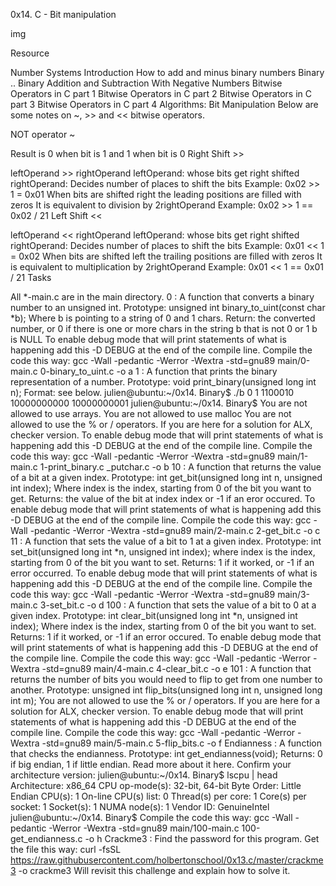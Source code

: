 0x14. C - Bit manipulation

img

Resource

Number Systems Introduction
How to add and minus binary numbers
Binary ..
Binary Addition and Subtraction With Negative Numbers
Bitwise Operators in C part 1
Bitwise Operators in C part 2
Bitwise Operators in C part 3
Bitwise Operators in C part 4
Algorithms: Bit Manipulation
Below are some notes on ~, >> and << bitwise operators.

NOT operator ~

Result is 0 when bit is 1 and 1 when bit is 0
Right Shift >>

leftOperand >> rightOperand
leftOperand: whose bits get right shifted
rightOperand: Decides number of places to shift the bits
Example: 0x02 >> 1 = 0x01
When bits are shifted right the leading positions are filled with zeros
It is equivalent to division by 2rightOperand
Example: 0x02 >> 1 == 0x02 / 21
Left Shift <<

leftOperand << rightOperand
leftOperand: whose bits get right shifted
rightOperand: Decides number of places to shift the bits
Example: 0x01 << 1 = 0x02
When bits are shifted left the trailing positions are filled with zeros
It is equivalent to multiplication by 2rightOperand
Example: 0x01 << 1 == 0x01 / 21
Tasks

All *-main.c are in the main directory.
0 : A function that converts a binary number to an unsigned int.
Prototype: unsigned int binary_to_uint(const char *b);
Where b is pointing to a string of 0 and 1 chars.
Return: the converted number, or 0 if
there is one or more chars in the string b that is not 0 or 1
b is NULL
To enable debug mode that will print statements of what is happening add this -D DEBUG at the end of the compile line.
Compile the code this way: gcc -Wall -pedantic -Werror -Wextra -std=gnu89 main/0-main.c 0-binary_to_uint.c -o a
1 : A function that prints the binary representation of a number.
Prototype: void print_binary(unsigned long int n);
Format: see below.
 julien@ubuntu:~/0x14. Binary$ ./b 
 0
 1
 1100010
 10000000000
 10000000001
 julien@ubuntu:~/0x14. Binary$
You are not allowed to use arrays.
You are not allowed to use malloc
You are not allowed to use the % or / operators.
If you are here for a solution for ALX, checker version.
To enable debug mode that will print statements of what is happening add this -D DEBUG at the end of the compile line.
Compile the code this way: gcc -Wall -pedantic -Werror -Wextra -std=gnu89 main/1-main.c 1-print_binary.c _putchar.c -o b
10 : A function that returns the value of a bit at a given index.
Prototype: int get_bit(unsigned long int n, unsigned int index);
Where index is the index, starting from 0 of the bit you want to get.
Returns: the value of the bit at index index or -1 if an eror occured.
To enable debug mode that will print statements of what is happening add this -D DEBUG at the end of the compile line.
Compile the code this way: gcc -Wall -pedantic -Werror -Wextra -std=gnu89 main/2-main.c 2-get_bit.c -o c
11 : A function that sets the value of a bit to 1 at a given index.
Prototype: int set_bit(unsigned long int *n, unsigned int index);
where index is the index, starting from 0 of the bit you want to set.
Returns: 1 if it worked, or -1 if an error occurred.
To enable debug mode that will print statements of what is happening add this -D DEBUG at the end of the compile line.
Compile the code this way: gcc -Wall -pedantic -Werror -Wextra -std=gnu89 main/3-main.c 3-set_bit.c -o d
100 : A function that sets the value of a bit to 0 at a given index.
Prototype: int clear_bit(unsigned long int *n, unsigned int index);
Where index is the index, starting from 0 of the bit you want to set.
Returns: 1 if it worked, or -1 if an error occured.
To enable debug mode that will print statements of what is happening add this -D DEBUG at the end of the compile line.
Compile the code this way: gcc -Wall -pedantic -Werror -Wextra -std=gnu89 main/4-main.c 4-clear_bit.c -o e
101 : A function that returns the number of bits you would need to flip to get from one number to another.
Prototype: unsigned int flip_bits(unsigned long int n, unsigned long int m);
You are not allowed to use the % or / operators.
If you are here for a solution for ALX, checker version.
To enable debug mode that will print statements of what is happening add this -D DEBUG at the end of the compile line.
Compile the code this way: gcc -Wall -pedantic -Werror -Wextra -std=gnu89 main/5-main.c 5-flip_bits.c -o f
Endianness : A function that checks the endianness.
Prototype: int get_endianness(void);
Returns: 0 if big endian, 1 if little endian.
Read more about it here.
Confirm your architecture version:
 julien@ubuntu:~/0x14. Binary$ lscpu | head
 Architecture:          x86_64
 CPU op-mode(s):        32-bit, 64-bit
 Byte Order:            Little Endian
 CPU(s):                1
 On-line CPU(s) list:   0
 Thread(s) per core:    1
 Core(s) per socket:    1
 Socket(s):             1
 NUMA node(s):          1
 Vendor ID:             GenuineIntel
 julien@ubuntu:~/0x14. Binary$
Compile the code this way: gcc -Wall -pedantic -Werror -Wextra -std=gnu89 main/100-main.c 100-get_endianness.c -o h
Crackme3 : Find the password for this program.
Get the file this way: curl -fsSL https://raw.githubusercontent.com/holbertonschool/0x13.c/master/crackme3 -o crackme3
Will revisit this challenge and explain how to solve it.
